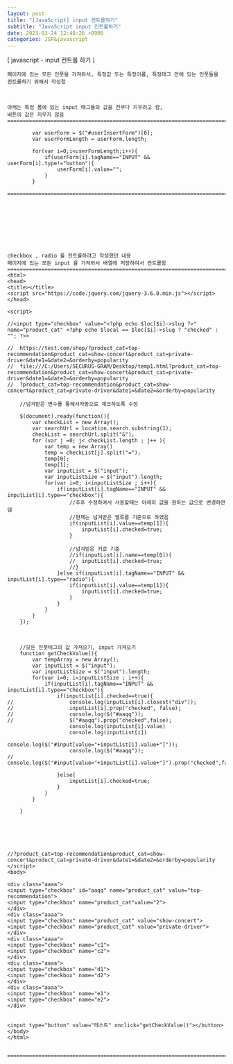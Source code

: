 ```yaml
---
layout: post
title: "[JavaScript] input 컨트롤하기"
subtitle: "JavaScript input 컨트롤하기"
date: 2023-03-24 12:40:26 +0900
categories: JSP&javascript
---
```

[ javascript - input 컨트롤 하기 ]

	페이지에 있는 모든 인풋을 가져와서, 특정값 또는 특정이름, 특정태그 안에 있는 인풋들을 컨트롤하기 위해서 작성함



	아래는 특정 폼에 있는 input 태그들의 값을 전부다 지우려고 함,
	버튼의 값은 지우지 않음
	=====================================================================================================================================================

			var userForm = $("#userInsertForm")[0];
			var userFormLength = userForm.length;

			for(var i=0;i<userFormLength;i++){
				if(userForm[i].tagName=="INPUT" && userForm[i].type!="button"){
					userForm[i].value="";
				}
			}

	=====================================================================================================================================================









	checkbox , radio 를 컨트롤하려고 작성했던 내용
	페이지에 있는 모든 input 을 가져와서 배열에 저장하여서 컨트롤함
	=====================================================================================================================================================
	<html>
	<head>
	<title></title>
	<script src="https://code.jquery.com/jquery-3.6.0.min.js"></script>
	</head>

	<script>

	//<input type="checkbox" value="<?php echo $loc[$i]->slug ?>" name="product_cat" <?php echo $local == $loc[$i]->slug ? "checked" : ""; ?>>

	//	https://test.com/shop/?product_cat=top-recommendation&product_cat=show-concert&product_cat=private-driver&date1=&date2=&orderby=popularity
	//	file:///C:/Users/SECURUS-GRAM/Desktop/temp1.html?product_cat=top-recommendation&product_cat=show-concert&product_cat=private-driver&date1=&date2=&orderby=popularity
	//  ?product_cat=top-recommendation&product_cat=show-concert&product_cat=private-driver&date1=&date2=&orderby=popularity

		//넘겨받은 변수를 통해서자동으로 체크하도록 수정

		$(document).ready(function(){
			var checkList = new Array();
			var searchUrl = location.search.substring(1);
			checkList = searchUrl.split("&");
			for (var j =0; j< checkList.length ; j++ ){
				var temp = new Array()
				temp = checkList[j].split("=");
				temp[0];
				temp[1];
				var inputList = $("input");
				var inputListSize = $("input").length;
				for(var i=0; i<inputListSize ; i++){
					if(inputList[i].tagName=="INPUT" && inputList[i].type=="checkbox"){
						//추후 수정하여서 사용할때는 아래의 값을 원하는 값으로 변경하면댐
						//현재는 넘겨받은 벨류를 기준으로 하였음
						if(inputList[i].value==temp[1]){
							inputList[i].checked=true;
						}

						//넘겨받은 키값 기준
						//if(inputList[i].name==temp[0]){
						//	inputList[i].checked=true;
						//}
					}else if(inputList[i].tagName=="INPUT" && inputList[i].type=="radio"){
						if(inputList[i].value==temp[1]){
							inputList[i].checked=true;
						}				
					}
				}
			}
		});



		//모든 인풋태그의 값 가져오기, input 가져오기
		function getCheckValue(){
			var tempArray = new Array();
			var inputList = $("input");
			var inputListSize = $("input").length;
			for(var i=0; i<inputListSize ; i++){
				if(inputList[i].tagName=="INPUT" && inputList[i].type=="checkbox"){
					if(inputList[i].checked==true){
	//					console.log(inputList[i].closest("div"));
	//					inputList[i].prop("checked", false);
	//					console.log($("#aaqq"));
	//					$("#aaqq").prop("checked",false);
						console.log(inputList[i].value)
						console.log(inputList[i])
						console.log($("#input[value="+inputList[i].value+"]"));
						console.log($("#aaqq"));
	//					console.log($("#input[value="+inputList[i].value+"]").prop("checked",false));

					}else{
						inputList[i].checked=true;
					}
				}
			}

		}
		

		

		

	//?product_cat=top-recommendation&product_cat=show-concert&product_cat=private-driver&date1=&date2=&orderby=popularity
	</script>
	<body>

	<div class="aaaa">
	<input type="checkbox" id="aaqq" name="product_cat" value="top-recommendation">
	<input type="checkbox" name="product_cat"value="2">
	</div>
	<div class="aaaa">
	<input type="checkbox" name="product_cat" value="show-concert">
	<input type="checkbox" name="product_cat" value="private-driver">
	</div>
	<div class="aaaa">
	<input type="checkbox" name="c1">
	<input type="checkbox" name="c2">
	</div>
	<div class="aaaa">
	<input type="checkbox" name="d1">
	<input type="checkbox" name="d2">
	</div>
	<div class="aaaa">
	<input type="checkbox" name="e1">
	<input type="checkbox" name="e2">
	</div>


	<input type="button" value="테스트" onclick="getCheckValue()"></button>
	</body>
	</html>


	=====================================================================================================================================================                     

